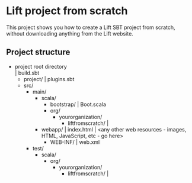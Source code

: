 # Lift project from scratch

This project shows you how to create a Lift SBT project from scratch, without downloading anything from the Lift website.

## Project structure
- project root directory \
  | build.sbt
  - project/
    | plugins.sbt
  - src/
    - main/
      - scala/
        - bootstrap/
          | Boot.scala
        - org/
          - yourorganization/
            - liftfromscratch/
              | <your Scala code goes here>
      - webapp/
        | index.html
        | <any other web resources - images, HTML, JavaScript, etc - go here>
        - WEB-INF/
          | web.xml
    - test/
      - scala/
        - org/
          - yourorganization/
            - liftfromscratch/
              | <your tests go here>
